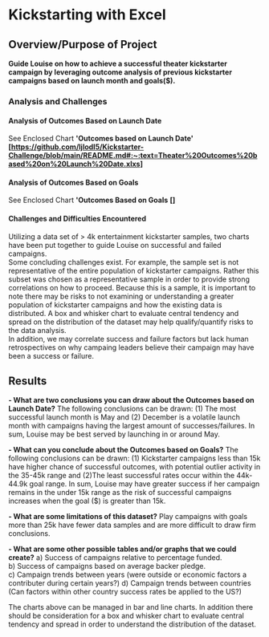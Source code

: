 
# **Kickstarting with Excel**

## Overview/Purpose of Project
**Guide Louise on how to achieve a successful theater kickstarter campaign by leveraging outcome analysis of previous kickstarter campaigns based on launch month and goals($).** 

### Analysis and Challenges
#### Analysis of Outcomes Based on Launch Date
See Enclosed Chart **'Outcomes based on Launch Date'** **[https://github.com/ljlodl5/Kickstarter-Challenge/blob/main/README.md#:~:text=Theater%20Outcomes%20based%20on%20Launch%20Date.xlxs]**

#### Analysis of Outcomes Based on Goals
See Enclosed Chart **'Outcomes Based on Goals** **[]**

#### Challenges and Difficulties Encountered
Utilizing a data set of > 4k entertainment kickstarter samples, two charts have been put together to guide Louise on successful and failed campaigns.  
Some concluding challenges exist. For example, the sample set is not representative of the entire population of kickstarter campaigns. Rather this subset was chosen as a representative sample in order to provide strong correlations on how to proceed. 
Because this is a sample, it is important to note there may be risks to not examining or understanding a greater population of kickstarter campaigns and how the existing data is distributed. A box and whisker chart to evaluate central tendency and spread on the distribution of the dataset may help qualify/quantify risks to the data analysis.    
In addition, we may correlate success and failure factors but lack human retrospectives on why campaing leaders believe their campaign may have been a success or failure. 

## Results

**- What are two conclusions you can draw about the Outcomes based on Launch Date?**
The following conclusions can be drawn: (1) The most successful launch month is May and (2) December is a volatile launch month with campaigns having the largest amount of successes/failures. In sum, Louise may be best served by launching in or around May.  

**- What can you conclude about the Outcomes based on Goals?**
The following conclusions can be drawn: (1) Kickstarter campaigns less than 15k have higher chance of successful outcomes, with potential outlier activity in the 35-45k range and (2)The least successful rates occur within the 44k-44.9k goal range. 
In sum, Louise may have greater success if her campaign remains in the under 15k range as the risk of successful campaigns increases when the goal ($) is greater than 15k. 

**- What are some limitations of this dataset?**
Play campaigns with goals more than 25k have fewer data samples and are more difficult to draw firm conclusions.   

**- What are some other possible tables and/or graphs that we could create?**
a) Success of campaigns relative to percentage funded.  
b) Success of campaigns based on average backer pledge.  
c) Campaign trends between years (were outside or economic factors a contributer during certain years?)
d) Campaign trends between countries (Can factors within other country success rates be applied to the US?) 

The charts above can be managed in bar and line charts. 
In addition there should be consideration for a box and whisker chart to evaluate central tendency and spread in order to understand the distribution of the dataset. 
